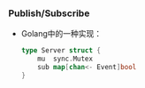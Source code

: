 ### Publish/Subscribe

+ Golang中的一种实现：
	```go
	type Server struct {
		mu  sync.Mutex
		sub map[chan<- Event]bool
	}
	```
